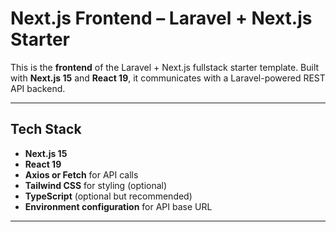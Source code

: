 # Next.js Frontend – Laravel + Next.js Starter

This is the **frontend** of the Laravel + Next.js fullstack starter template. Built with **Next.js 15** and **React 19**, it communicates with a Laravel-powered REST API backend.

---

## Tech Stack

- **Next.js 15**
- **React 19**
- **Axios or Fetch** for API calls
- **Tailwind CSS** for styling (optional)
- **TypeScript** (optional but recommended)
- **Environment configuration** for API base URL

---
